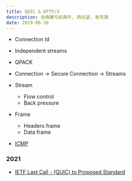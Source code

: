 ```yaml
---
title: QUIC & HTTP/3
description: 会挽雕弓如满月, 西北望, 射天狼
date: 2019-06-30
---
```


* Connection Id
* Independent streams

* QPACK
* Connection -> Secure Connection -> Streams
* Stream
  - Flow control
  - Back pressure

* Frame
  - Headers frame
  - Data frame

* [ICMP](https://en.wikipedia.org/wiki/Internet_Control_Message_Protocol)

### 2021

* [IETF Last Call - (QUIC) to Proposed Standard](https://mailarchive.ietf.org/arch/msg/quic/ye1LeRl7oEz898RxjE6D3koWhn0/)
